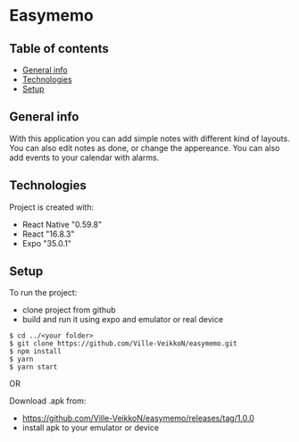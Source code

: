 # Easymemo

## Table of contents
* [General info](#general-info)
* [Technologies](#technologies)
* [Setup](#setup)

## General info
With this application you can add simple notes with different kind of layouts. You can also edit notes as done, or change the appereance. You can also add events to your calendar with alarms.

## Technologies
Project is created with:
* React Native "0.59.8"
* React "16.8.3"
* Expo "35.0.1"
	
## Setup
To run the project:
  * clone project from github
  * build and run it using expo and emulator or real device

```
$ cd ../<your folder>
$ git clone https://github.com/Ville-VeikkoN/easymemo.git
$ npm install
$ yarn
$ yarn start

```

  
OR

Download .apk from:
  * https://github.com/Ville-VeikkoN/easymemo/releases/tag/1.0.0
  * install apk to your emulator or device
